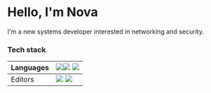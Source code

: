 # Hello, I'm Nova
I'm a new systems developer interested in networking and security.

### Tech stack  

| Languages  | <img src="https://ziadoua.github.io/m3-Markdown-Badges/badges/C/c1.svg"><img src="https://ziadoua.github.io/m3-Markdown-Badges/badges/C++/c++1.svg"> <img src="https://ziadoua.github.io/m3-Markdown-Badges/badges/Python/python3.svg"> |  
| ---------- | ------------------------ |
| Editors | <img src="https://ziadoua.github.io/m3-Markdown-Badges/badges/Neovim/neovim1.svg"> <img src="https://ziadoua.github.io/m3-Markdown-Badges/badges/Vim/vim1.svg"> |  



<!---
Nova-archx86/Nova-archx86 is a ✨ special ✨ repository because its `README.md` (this file) appears on your GitHub profile.
You can click the Preview link to take a look at your changes.
--->
